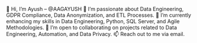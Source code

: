 👋 Hi, I’m Ayush – @AAGAYUSH
👀 I’m passionate about Data Engineering, GDPR Compliance, Data Anonymization, and ETL Processes.
🌱 I’m currently enhancing my skills in Data Engineering, Python, SQL Server, and Agile Methodologies.
💞️ I’m open to collaborating on projects related to Data Engineering, Automation, and Data Privacy.
📫 Reach out to me via email.

<!---
AAGAYUSH/AAGAYUSH is a ✨ special ✨ repository because its `README.md` (this file) appears on your GitHub profile.
You can click the Preview link to take a look at your changes.
--->
